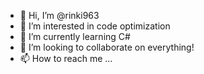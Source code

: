 - 👋 Hi, I’m @rinki963
- 👀 I’m interested in code optimization
- 🌱 I’m currently learning C#
- 💞️ I’m looking to collaborate on everything!
- 📫 How to reach me ...

<!---
rinki963/rinki963 is a ✨ special ✨ repository because its `README.md` (this file) appears on your GitHub profile.
You can click the Preview link to take a look at your changes.
--->
